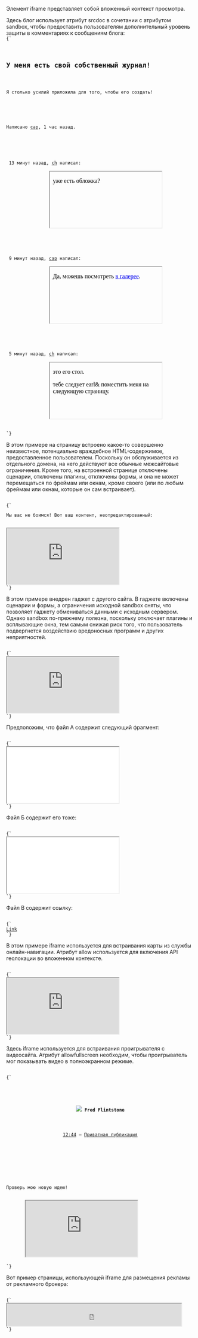 <p>
 Элемент <LE>iframe</LE> представляет собой вложенный контекст просмотра.
</p>

<ExampleBox>
  Здесь блог использует атрибут <LA>srcdoc</LA> в сочетании с атрибутом <LA>sandbox</LA>, чтобы предоставить пользователям дополнительный уровень защиты в комментариях к сообщениям блога:

<Code>
{`
<article>
       <h1>У меня есть свой собственный журнал!</h1>
       <p>Я столько усилий приложила для того, чтобы его создать!</p>
       <footer>
                <p>Написано <a href="/users/cap">cap</a>, 1 час назад.
       </footer>
       <article>
                <footer> 13 минут назад, <a href="/users/ch">ch</a> написал: </footer>
                <iframe sandbox srcdoc="<p>уже есть обложка?"></iframe>
       </article>
       <article>
                <footer> 9 минут назад, <a href="/users/cap">cap</a> написал: </footer>
                <iframe sandbox srcdoc="<p>Да, можешь посмотреть <a href=&quot;/gallery?mode=cover&amp;amp;page=1&quot;>в галерее</a>."></iframe>
       </article>
       <article>
                <footer> 5 минут назад, <a href="/users/ch">ch</a> написал: </footer>
                <iframe sandbox srcdoc="<p>это его стол.
              <p>тебе следует earl&amp;amp; поместить меня на следующую страницу."></iframe>
 </article>
`}
</Code>

</ExampleBox>

<ExampleBox>

В этом примере на страницу встроено какое-то совершенно неизвестное, потенциально враждебное HTML-содержимое, предоставленное пользователем. Поскольку он обслуживается из отдельного домена, на него действуют все обычные межсайтовые ограничения. Кроме того, на встроенной странице отключены сценарии, отключены плагины, отключены формы, и она не может перемещаться по фреймам или окнам, кроме своего (или по любым фреймам или окнам, которые он сам встраивает). 

<Code>
{`
<p>Мы вас не боимся! Вот ваш контент, неотредактированный:</p>
<iframe sandbox src="https://usercontent.example.net/getusercontent.cgi?id=12193"></iframe>
`}
</Code>

</ExampleBox>

<ExampleBox>

В этом примере внедрен гаджет с другого сайта. В гаджете включены сценарии и формы, а ограничения исходной <LA>sandbox</LA> сняты, что позволяет гаджету обмениваться данными с исходным сервером. Однако <LA>sandbox</LA> по-прежнему полезна, поскольку отключает плагины и всплывающие окна, тем самым снижая риск того, что пользователь подвергнется воздействию вредоносных программ и других неприятностей.

<Code>
{`
<iframe sandbox="allow-same-origin allow-forms allow-scripts"
        src="https://maps.example.com/embedded.html"></iframe>
`}
</Code>

</ExampleBox>

<ExampleBox>

Предположим, что файл A содержит следующий фрагмент:

<Code>
{`
<iframe sandbox="allow-same-origin allow-forms" src=B></iframe>
`}
</Code>

Файл Б содержит его тоже:

<Code>
{`
<iframe sandbox="allow-scripts" src=C></iframe>
`}
</Code>

Файл В содержит ссылку:

<Code>
{`
<a href=D>Link</a>
`}
</Code>

</ExampleBox>

<ExampleBox>

В этом примере <LE>iframe</LE> используется для встраивания карты из службы онлайн-навигации. Атрибут <LA>allow</LA> используется для включения API геолокации во вложенном контексте.

<Code>
{`
<iframe src="https://maps.example.com/" allow="geolocation"></iframe>
`}
</Code>

</ExampleBox>

<ExampleBox>

Здесь <LE>iframe</LE> используется для встраивания проигрывателя с видеосайта. Атрибут <LA>allowfullscreen</LA> необходим, чтобы проигрыватель мог показывать видео в полноэкранном режиме.

<Code>
{`
<article>
       <header>
               <p><img src="/usericons/1627591962735"> <b>Fred Flintstone</b></p>
               <p><a href="/posts/3095182851" rel=bookmark>12:44</a> — <a href="#acl-3095182851">Приватная публикация</a></p>
       </header>
       <p>Проверь мою новую идею!</p>
       <iframe src="https://video.example.com/embed?id=92469812" allowfullscreen></iframe>
</article>
`}
</Code>

</ExampleBox>

<ExampleBox>

Вот пример страницы, использующей iframe для размещения рекламы от рекламного брокера:

<Code>
{`
<iframe src="https://ads.example.com/?customerid=923513721&amp;format=banner"
        width="468" height="60"></iframe>
`}
</Code>

</ExampleBox>






